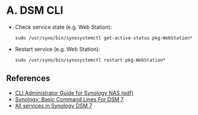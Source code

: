 # A. DSM CLI

- Check service state (e.g. Web Station):
  ```
  sudo /usr/syno/bin/synosystemctl get-active-status pkg-WebStation*
  ```
  
- Restart service (e.g. Web Station):
  ```
  sudo /usr/syno/bin/synosystemctl restart pkg-WebStation*
  ```

## References
- [CLI Administrator Guide for Synology NAS (pdf)](https://global.download.synology.com/download/Document/Software/DeveloperGuide/Firmware/DSM/All/enu/Synology_DiskStation_Administration_CLI_Guide.pdf)
- [Synology: Basic Command Lines For DSM 7](https://mariushosting.com/synology-basic-command-lines-for-dsm-7/)
- [All services in Synology DSM 7](https://www.mathiasirmer.com/all-services-in-synology-dsm-7-0/)
